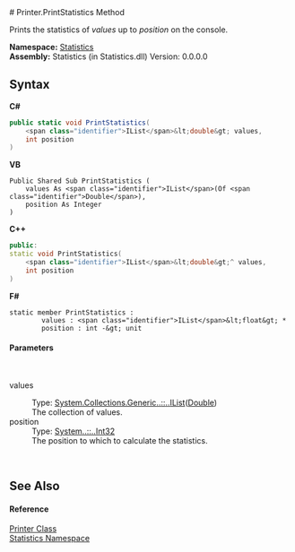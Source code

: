 ﻿<document xmlns:msxsl="urn:schemas-microsoft-com:xslt" xmlns:ddue="http://ddue.schemas.microsoft.com/authoring/2003/5" xmlns:xlink="http://www.w3.org/1999/xlink">
<file name="7ed97fdc-6c89-464c-9fff-a9858747081b" />
# Printer.PrintStatistics Method <span id="PageHeader"> </span>
 

Prints the statistics of *values* up to *position* on the console.

**Namespace:** <a href="f0b54f11-5cf1-05c9-427e-1f98b8731e06">Statistics</a><br />**Assembly:** Statistics (in Statistics.dll) Version: 0.0.0.0

## Syntax

**C#**<br />
``` C#
public static void PrintStatistics(
	<span class="identifier">IList</span>&lt;double&gt; values,
	int position
)
```

**VB**<br />
``` VB
Public Shared Sub PrintStatistics ( 
	values As <span class="identifier">IList</span>(Of <span class="identifier">Double</span>),
	position As Integer
)
```

**C++**<br />
``` C++
public:
static void PrintStatistics(
	<span class="identifier">IList</span>&lt;double&gt;^ values, 
	int position
)
```

**F#**<br />
``` F#
static member PrintStatistics : 
        values : <span class="identifier">IList</span>&lt;float&gt; * 
        position : int -&gt; unit 

```


#### Parameters

 <dl><dt>values</dt>
<dd>Type: <a href="http://msdn2.microsoft.com/en-us/library/5y536ey6" target="_blank">System.Collections.Generic<span class="languageSpecificText"><span class="cs">.</span><span class="vb">.</span><span class="cpp">::</span><span class="nu">.</span><span class="fs">.</span></span>IList</a>(<a href="http://msdn2.microsoft.com/en-us/library/643eft0t" target="_blank">Double</a>)<br />The collection of values.</dd>
<dt>position</dt>
<dd>Type: <a href="http://msdn2.microsoft.com/en-us/library/td2s409d" target="_blank">System<span class="languageSpecificText"><span class="cs">.</span><span class="vb">.</span><span class="cpp">::</span><span class="nu">.</span><span class="fs">.</span></span>Int32</a><br />The position to which to calculate the statistics.</dd>
</dl> 


## See Also<span id="seeAlsoSection"> </span>


#### Reference
<a href="270cb39d-5592-08d7-c0bc-f40f01bb1ae3">Printer Class</a><br /><a href="f0b54f11-5cf1-05c9-427e-1f98b8731e06">Statistics Namespace</a><br /></document>